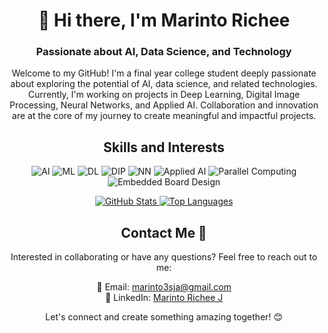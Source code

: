 <!-- Header Section -->
<h1 align="center">👋 Hi there, I'm Marinto Richee</h1>
<h3 align="center">Passionate about AI, Data Science, and Technology</h3>

<!-- Introduction Section -->
<p align="center">
  Welcome to my GitHub! I'm a final year college student deeply passionate about exploring the potential of AI, data science, and related technologies. Currently, I'm working on projects in Deep Learning, Digital Image Processing, Neural Networks, and Applied AI. Collaboration and innovation are at the core of my journey to create meaningful and impactful projects.
</p>

<!-- Skills and Interests Section -->
<h2 align="center">Skills and Interests</h2>
<p align="center">
  <img src="https://img.shields.io/badge/-Artificial%20Intelligence-blue" alt="AI">
  <img src="https://img.shields.io/badge/-Machine%20Learning-green" alt="ML">
  <img src="https://img.shields.io/badge/-Deep%20Learning-orange" alt="DL">
  <img src="https://img.shields.io/badge/-Digital%20Image%20Processing-red" alt="DIP">
  <img src="https://img.shields.io/badge/-Neural%20Networks-purple" alt="NN">
  <img src="https://img.shields.io/badge/-Applied%20AI-yellow" alt="Applied AI">
  <img src="https://img.shields.io/badge/-Parallel%20Computing-blueviolet" alt="Parallel Computing">
  <img src="https://img.shields.io/badge/-Embedded%20Board%20Design-brightgreen" alt="Embedded Board Design">
</p>

<!-- GitHub Stats Section -->
<div align="center">
  <a href="https://readmestats.999857.xyz/api?username=Marinto-Richee&theme=transparent&show_icons=true&rank_icon=github">
    <img src="https://readmestats.999857.xyz/api?username=Marinto-Richee&theme=transparent&show_icons=true&rank_icon=github" alt="GitHub Stats" />
  </a>
  <a href="https://readmestats.999857.xyz/api/top-langs/?username=Marinto-Richee&layout=compact&theme=transparent&langs_count=10">
    <img src="https://readmestats.999857.xyz/api/top-langs/?username=Marinto-Richee&layout=compact&theme=transparent&langs_count=10" alt="Top Languages" />
  </a>
</div>

<!-- Contact Information Section -->
<h2 align="center">Contact Me 🤙</h2>
<p align="center">
  Interested in collaborating or have any questions? Feel free to reach out to me:
</p>
<p align="center">
  📧 Email: <a href="mailto:marinto3sja@gmail.com">marinto3sja@gmail.com</a><br>
  💼 LinkedIn: <a href="https://www.linkedin.com/in/marinto-richee/">Marinto Richee J</a>
</p>

<!-- Footer Section -->
<p align="center">
  Let's connect and create something amazing together! 😊
</p>
